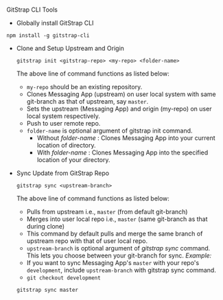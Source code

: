#
GitStrap CLI Tools

* Globally install GitStrap CLI
```
npm install -g gitstrap-cli
```

* Clone and Setup Upstream and Origin
  ```
  gitstrap init <gitstrap-repo> <my-repo> <folder-name>
  ```
  The above line of command functions as listed below:
  * ``` my-repo ``` should be an existing repository.
  * Clones Messaging App (upstream) on user local system with same git-branch as that of upstream, say ``` master ```.
  * Sets the upstream (Messaging App) and origin (my-repo) on user local system respectively.
  * Push to user remote repo.
  * ``` folder-name ``` is optional argument of gitstrap init command.
    * Without _folder-name_ : Clones Messaging App into your current location of directory.
    * With _folder-name_ : Clones Messaging App into the specified location of your directory.

* Sync Update from GitStrap Repo
  ```
  gitstrap sync <upstream-branch>
  ```
  The above line of command functions as listed below:
  * Pulls from upstream i.e., ```master``` (from default git-branch)
  * Merges into user local repo i.e., ```master``` (same git-branch as that during clone)
  * This command by default pulls and merge the same branch of upstream repo with that of user local repo.
  * ```upstream-branch``` is optional argument of _gitstrap sync_ command.
  This lets you choose between your git-branch for sync.
  _Example:_
  * If you want to sync Messaging App's ```master``` with your repo's ```development```, include ```upstream-branch``` with gitstrap sync command.
  * ```git checkout development```

  ```gitstrap sync master```
